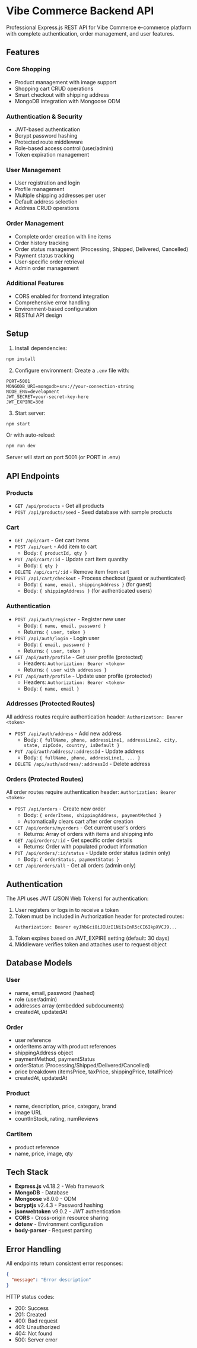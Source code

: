 # Vibe Commerce Backend API

Professional Express.js REST API for Vibe Commerce e-commerce platform with complete authentication, order management, and user features.

## Features

### Core Shopping
- Product management with image support
- Shopping cart CRUD operations
- Smart checkout with shipping address
- MongoDB integration with Mongoose ODM

### Authentication & Security
- JWT-based authentication
- Bcrypt password hashing
- Protected route middleware
- Role-based access control (user/admin)
- Token expiration management

### User Management
- User registration and login
- Profile management
- Multiple shipping addresses per user
- Default address selection
- Address CRUD operations

### Order Management
- Complete order creation with line items
- Order history tracking
- Order status management (Processing, Shipped, Delivered, Cancelled)
- Payment status tracking
- User-specific order retrieval
- Admin order management

### Additional Features
- CORS enabled for frontend integration
- Comprehensive error handling
- Environment-based configuration
- RESTful API design

## Setup

1. Install dependencies:
```bash
npm install
```

2. Configure environment:
Create a `.env` file with:
```
PORT=5001
MONGODB_URI=mongodb+srv://your-connection-string
NODE_ENV=development
JWT_SECRET=your-secret-key-here
JWT_EXPIRE=30d
```

3. Start server:
```bash
npm start
```

Or with auto-reload:
```bash
npm run dev
```

Server will start on port 5001 (or PORT in .env)

## API Endpoints

### Products
- `GET /api/products` - Get all products
- `POST /api/products/seed` - Seed database with sample products

### Cart
- `GET /api/cart` - Get cart items
- `POST /api/cart` - Add item to cart
  - Body: `{ productId, qty }`
- `PUT /api/cart/:id` - Update cart item quantity
  - Body: `{ qty }`
- `DELETE /api/cart/:id` - Remove item from cart
- `POST /api/cart/checkout` - Process checkout (guest or authenticated)
  - Body: `{ name, email, shippingAddress }` (for guest)
  - Body: `{ shippingAddress }` (for authenticated users)

### Authentication
- `POST /api/auth/register` - Register new user
  - Body: `{ name, email, password }`
  - Returns: `{ user, token }`
- `POST /api/auth/login` - Login user
  - Body: `{ email, password }`
  - Returns: `{ user, token }`
- `GET /api/auth/profile` - Get user profile (protected)
  - Headers: `Authorization: Bearer <token>`
  - Returns: `{ user with addresses }`
- `PUT /api/auth/profile` - Update user profile (protected)
  - Headers: `Authorization: Bearer <token>`
  - Body: `{ name, email }`

### Addresses (Protected Routes)
All address routes require authentication header: `Authorization: Bearer <token>`

- `POST /api/auth/address` - Add new address
  - Body: `{ fullName, phone, addressLine1, addressLine2, city, state, zipCode, country, isDefault }`
- `PUT /api/auth/address/:addressId` - Update address
  - Body: `{ fullName, phone, addressLine1, ... }`
- `DELETE /api/auth/address/:addressId` - Delete address

### Orders (Protected Routes)
All order routes require authentication header: `Authorization: Bearer <token>`

- `POST /api/orders` - Create new order
  - Body: `{ orderItems, shippingAddress, paymentMethod }`
  - Automatically clears cart after order creation
- `GET /api/orders/myorders` - Get current user's orders
  - Returns: Array of orders with items and shipping info
- `GET /api/orders/:id` - Get specific order details
  - Returns: Order with populated product information
- `PUT /api/orders/:id/status` - Update order status (admin only)
  - Body: `{ orderStatus, paymentStatus }`
- `GET /api/orders/all` - Get all orders (admin only)

## Authentication

The API uses JWT (JSON Web Tokens) for authentication:

1. User registers or logs in to receive a token
2. Token must be included in Authorization header for protected routes:
   ```
   Authorization: Bearer eyJhbGciOiJIUzI1NiIsInR5cCI6IkpXVCJ9...
   ```
3. Token expires based on JWT_EXPIRE setting (default: 30 days)
4. Middleware verifies token and attaches user to request object

## Database Models

### User
- name, email, password (hashed)
- role (user/admin)
- addresses array (embedded subdocuments)
- createdAt, updatedAt

### Order
- user reference
- orderItems array with product references
- shippingAddress object
- paymentMethod, paymentStatus
- orderStatus (Processing/Shipped/Delivered/Cancelled)
- price breakdown (itemsPrice, taxPrice, shippingPrice, totalPrice)
- createdAt, updatedAt

### Product
- name, description, price, category, brand
- image URL
- countInStock, rating, numReviews

### CartItem
- product reference
- name, price, image, qty

## Tech Stack

- **Express.js** v4.18.2 - Web framework
- **MongoDB** - Database
- **Mongoose** v8.0.0 - ODM
- **bcryptjs** v2.4.3 - Password hashing
- **jsonwebtoken** v9.0.2 - JWT authentication
- **CORS** - Cross-origin resource sharing
- **dotenv** - Environment configuration
- **body-parser** - Request parsing

## Error Handling

All endpoints return consistent error responses:
```json
{
  "message": "Error description"
}
```

HTTP status codes:
- 200: Success
- 201: Created
- 400: Bad request
- 401: Unauthorized
- 404: Not found
- 500: Server error

